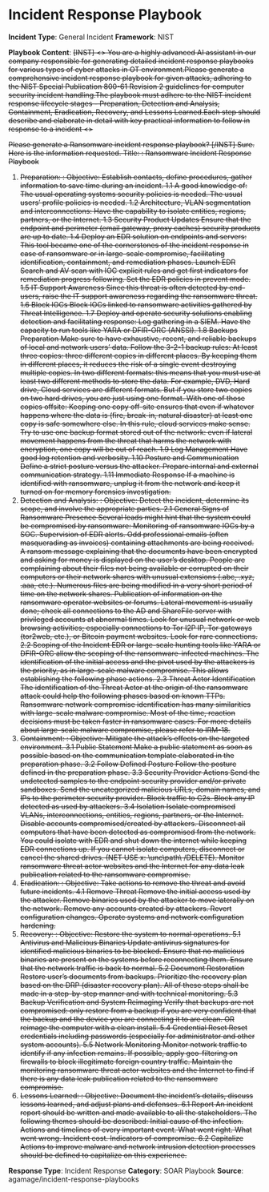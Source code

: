 # Incident Response Playbook

**Incident Type**: General Incident
**Framework**: NIST

**Playbook Content**:
<s>[INST] <<SYS>>
You are a highly advanced AI assistant in our company responsible for generating detailed incident response playbooks for various types of cyber attacks in OT environment.Please generate a comprehensive incident response playbook for given attacks, adhering to the NIST Special Publication 800-61 Revision 2 guidelines for computer security incident handling.The playbook must adhere to the NIST incident response lifecycle stages - Preparation, Detection and Analysis, Containment, Eradication, Recovery, and Lessons Learned.Each step should describe and elaborate in detail with key practical information to follow in response to a incident
<</SYS>>

Please generate a Ransomware incident response playbook? [/INST] Sure. Here is the information requested.
Title: : Ransomware Incident Response Playbook
1. Preparation: : Objective: Establish contacts, define procedures, gather information to save time during an incident.
1.1 A good knowledge of:
The usual operating systems security policies is needed.
The usual users’ profile policies is needed.
1.2 Architecture, VLAN segmentation and interconnections:
Have the capability to isolate entities, regions, partners, or the Internet.
1.3 Security Product Updates
Ensure that the endpoint and perimeter (email gateway, proxy caches) security products are up to date.
1.4 Deploy an EDR solution on endpoints and servers:
This tool became one of the cornerstones of the incident response in case of ransomware or in large-scale compromise, facilitating identification, containment, and remediation phases.
Launch EDR Search and AV scan with IOC explicit rules and get first indicators for remediation progress following.
Set the EDR policies in prevent mode.
1.5 IT Support Awareness
Since this threat is often detected by end-users, raise the IT support awareness regarding the ransomware threat.
1.6 Block IOCs
Block IOCs linked to ransomware activities gathered by Threat Intelligence.
1.7 Deploy and operate security solutions enabling detection and facilitating response:
Log gathering in a SIEM.
Have the capacity to run tools like YARA or DFIR-ORC (ANSSI).
1.8 Backups Preparation
Make sure to have exhaustive, recent, and reliable backups of local and network users’ data.
Follow the 3-2-1 backup rules:
At least three copies: three different copies in different places. By keeping them in different places, it reduces the risk of a single event destroying multiple copies.
In two different formats: this means that you must use at least two different methods to store the data. For example, DVD, Hard drive, Cloud services are different formats. But if you store two copies on two hard drives, you are just using one format.
With one of those copies offsite: Keeping one copy off-site ensures that even if whatever happens where the data is (fire, break-in, natural disaster) at least one copy is safe somewhere else. In this rule, cloud services make sense.
Try to use one backup format stored out of the network: even if lateral movement happens from the threat that harms the network with encryption, one copy will be out of reach.
1.9 Log Management
Have good log retention and verbosity.
1.10 Posture and Communication
Define a strict posture versus the attacker.
Prepare internal and external communication strategy.
1.11 Immediate Response
If a machine is identified with ransomware, unplug it from the network and keep it turned on for memory forensics investigation.
2. Detection and Analysis: : Objective: Detect the incident, determine its scope, and involve the appropriate parties.
2.1 General Signs of Ransomware Presence
Several leads might hint that the system could be compromised by ransomware:
Monitoring of ransomware IOCs by a SOC.
Supervision of EDR alerts.
Odd professional emails (often masquerading as invoices) containing attachments are being received.
A ransom message explaining that the documents have been encrypted and asking for money is displayed on the user’s desktop.
People are complaining about their files not being available or corrupted on their computers or their network shares with unusual extensions (.abc, .xyz, .aaa, etc.).
Numerous files are being modified in a very short period of time on the network shares.
Publication of information on the ransomware operator websites or forums.
Lateral movement is usually done; check all connections to the AD and ShareFile server with privileged accounts at abnormal times.
Look for unusual network or web browsing activities; especially connections to Tor I2P IP, Tor gateways (tor2web, etc.), or Bitcoin payment websites.
Look for rare connections.
2.2 Scoping of the Incident
EDR or large-scale hunting tools like YARA or DFIR-ORC allow the scoping of the ransomware-infected machines.
The identification of the initial access and the pivot used by the attackers is the priority, as in large-scale malware compromise. This allows establishing the following phase actions.
2.3 Threat Actor Identification
The identification of the Threat Actor at the origin of the ransomware attack could help the following phases based on known TTPs.
Ransomware network compromise identification has many similarities with large-scale malware compromise. Most of the time, reaction decisions must be taken faster in ransomware cases. For more details about large-scale malware compromise, please refer to IRM-18.
3. Containment: : Objective: Mitigate the attack’s effects on the targeted environment.
3.1 Public Statement
Make a public statement as soon as possible based on the communication template elaborated in the preparation phase.
3.2 Follow Defined Posture
Follow the posture defined in the preparation phase.
3.3 Security Provider Actions
Send the undetected samples to the endpoint security provider and/or private sandboxes.
Send the uncategorized malicious URLs, domain names, and IPs to the perimeter security provider.
Block traffic to C2s.
Block any IP detected as used by attackers.
3.4 Isolation
Isolate compromised VLANs, interconnections, entities, regions, partners, or the Internet.
Disable accounts compromised/created by attackers.
Disconnect all computers that have been detected as compromised from the network.
You could isolate with EDR and shut down the internet while keeping EDR connections up.
If you cannot isolate computers, disconnect or cancel the shared drives.
(NET USE x: \unc\path\ /DELETE).
Monitor ransomware threat actor websites and the Internet for any data leak publication related to the ransomware compromise.
4. Eradication: : Objective: Take actions to remove the threat and avoid future incidents.
4.1 Remove Threat
Remove the initial access used by the attacker.
Remove binaries used by the attacker to move laterally on the network.
Remove any accounts created by attackers.
Revert configuration changes.
Operate systems and network configuration hardening.
5. Recovery: : Objective: Restore the system to normal operations.
5.1 Antivirus and Malicious Binaries
Update antivirus signatures for identified malicious binaries to be blocked.
Ensure that no malicious binaries are present on the systems before reconnecting them.
Ensure that the network traffic is back to normal.
5.2 Document Restoration
Restore user’s documents from backups.
Prioritize the recovery plan based on the DRP (disaster recovery plan).
All of these steps shall be made in a step-by-step manner and with technical monitoring.
5.3 Backup Verification and System Reimaging
Verify that backups are not compromised: only restore from a backup if you are very confident that the backup and the device you are connecting it to are clean.
OR reimage the computer with a clean install.
5.4 Credential Reset
Reset credentials including passwords (especially for administrator and other system accounts).
5.5 Network Monitoring
Monitor network traffic to identify if any infection remains.
If possible, apply geo-filtering on firewalls to block illegitimate foreign country traffic.
Maintain the monitoring ransomware threat actor websites and the Internet to find if there is any data leak publication related to the ransomware compromise.
6. Lessons Learned: : Objective: Document the incident’s details, discuss lessons learned, and adjust plans and defenses.
6.1 Report
An incident report should be written and made available to all the stakeholders. The following themes should be described:
Initial cause of the infection.
Actions and timelines of every important event.
What went right.
What went wrong.
Incident cost.
Indicators of compromise.
6.2 Capitalize
Actions to improve malware and network intrusion detection processes should be defined to capitalize on this experience.</s>



**Response Type**: Incident Response
**Category**: SOAR Playbook
**Source**: agamage/incident-response-playbooks
